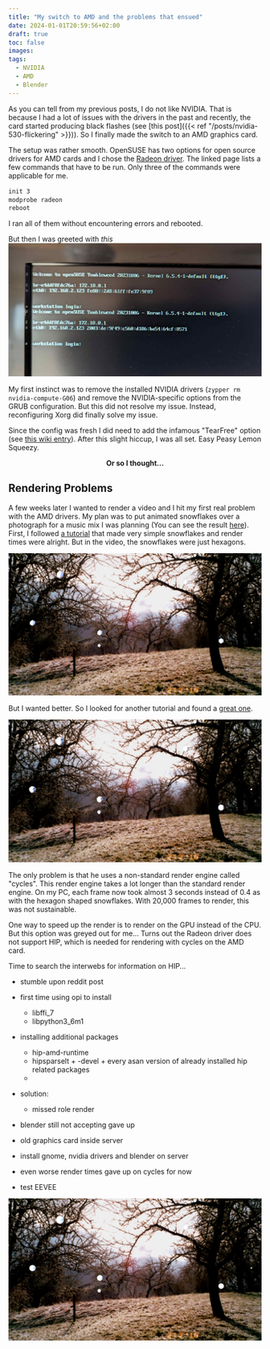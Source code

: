 ```yaml
---
title: "My switch to AMD and the problems that ensued"
date: 2024-01-01T20:59:56+02:00
draft: true
toc: false
images:
tags:
  - NVIDIA
  - AMD
  - Blender
---
```



As you can tell from my previous posts, I do not like NVIDIA.
That is because I had a lot of issues with the drivers in the past and recently, the card started producing black flashes (see [this post]({{< ref "/posts/nvidia-530-flickering" >}})).
So I finally made the switch to an AMD graphics card.

The setup was rather smooth.
OpenSUSE has two options for open source drivers for AMD cards and I chose the [Radeon driver](https://en.opensuse.org/SDB:Radeon).
The linked page lists a few commands that have to be run.
Only three of the commands were applicable for me.
```bash
init 3
modprobe radeon
reboot
```
I ran all of them without encountering errors and rebooted.

But then I was greeted with *this*
![tty screen](tty_screen.jpg)

My first instinct was to remove the installed NVIDIA drivers (`zypper rm nvidia-compute-G06`) and remove the NVIDIA-specific options from the GRUB configuration.
But this did not resolve my issue.
Instead, reconfiguring Xorg did finally solve my issue.

Since the config was fresh I did need to add the infamous "TearFree" option (see [this wiki entry](https://linuxreviews.org/HOWTO_fix_screen_tearing)).
After this slight hiccup, I was all set.
Easy Peasy Lemon Squeezy.

<p style='text-align: center;'> <b> Or so I thought... </b> </p>

## Rendering Problems

A few weeks later I wanted to render a video and I hit my first real problem with the AMD drivers.
My plan was to put animated snowflakes over a photograph for a music mix I was planning (You can see the result [here](https://youtu.be/4mmXz0JKAyc?si=OOl86xqheUn6kbpO)).
First, I followed [a tutorial](https://youtu.be/Wv23dh6d3oE?si=1jJ1ZWWiiYUi9U5e) that made very simple snowflakes and render times were alright.
But in the video, the snowflakes were just hexagons.

![hexagon snowflakes](HexagonSnowflakes.jpg)

But I wanted better.
So I looked for another tutorial and found a [great one](https://youtu.be/fcDFntILn0M?si=9HsBXMqiYBGs-CKd).

![high definition snowflakes](HighDefinitionSnowflakes.jpg)

The only problem is that he uses a non-standard render engine called "cycles".
This render engine takes a lot longer than the standard render engine.
On my PC, each frame now took almost 3 seconds instead of 0.4 as with the hexagon shaped snowflakes.
With 20,000 frames to render, this was not sustainable.

One way to speed up the render is to render on the GPU instead of the CPU.
But this option was greyed out for me...
Turns out the Radeon driver does not support HIP, which is needed for rendering with cycles on the AMD card.

Time to search the interwebs for information on HIP...


- stumble upon reddit post
- first time using opi to install
    - libffi_7
    - libpython3_6m1

- installing additional packages
    - hip-amd-runtime
    - hipsparselt + -devel + every asan version of already installed hip related packages
    - 

- solution:
    - missed role render

- blender still not accepting
gave up

- old graphics card inside server
- install gnome, nvidia drivers and blender on server
- even worse render times
gave up on cycles for now

- test EEVEE

![final snowflakes](FinalSnowflakes.jpg)

